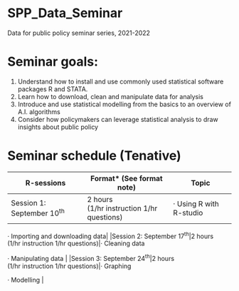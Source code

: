 # SPP_Data_Seminar
Data for public policy seminar series, 2021-2022


# Seminar goals:

1.	Understand how to install and use commonly used statistical software packages R and STATA.
2.	Learn how to download, clean and manipulate data for analysis
3.	Introduce and use statistical modelling from the basics to an overview of A.I. algorithms
4.	Consider how policymakers can leverage statistical analysis to draw insights about public policy

# Seminar schedule (Tenative)

|R-sessions                          |Format\* (See format note)                  |Topic                                                    |
|------------------------------------|--------------------------------------------|---------------------------------------------------------|
|Session 1: September 10<sup>th</sup>|2 hours<br>(1/hr instruction 1/hr questions)|· Using R with R-studio

· Importing and downloading data|
|Session 2: September 17<sup>th</sup>|2 hours<br>(1/hr instruction 1/hr questions)|· Cleaning data

· Manipulating data                     |
|Session 3: September 24<sup>th</sup>|2 hours<br>(1/hr instruction 1/hr questions)|· Graphing

· Modelling                                  |                            